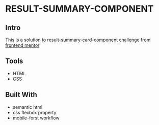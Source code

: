 # RESULT-SUMMARY-COMPONENT

## Intro
This is a solution to result-summary-card-component challenge from [frontend mentor](https://www.frontendmentor.io/solutions/i-used-flexbox-to-create-two-containers-in-the-desktop-design--afpm591lB)

## Tools
- HTML
- CSS

## Built With
- semantic html
- css flexbox property
- mobile-forst workflow

